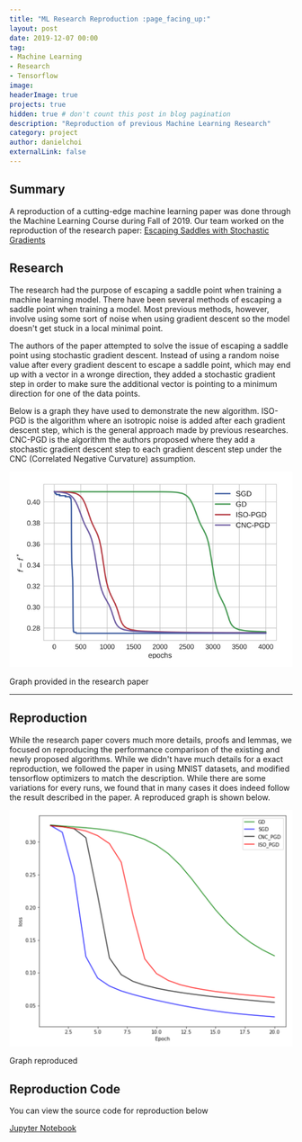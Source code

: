 ```yaml
---
title: "ML Research Reproduction :page_facing_up:"
layout: post
date: 2019-12-07 00:00
tag: 
- Machine Learning
- Research
- Tensorflow
image: 
headerImage: true
projects: true
hidden: true # don't count this post in blog pagination
description: "Reproduction of previous Machine Learning Research"
category: project
author: danielchoi
externalLink: false
---
```


## Summary

A reproduction of a cutting-edge machine learning paper was done through the Machine Learning Course during Fall of 2019. Our team worked on the reproduction of the research paper: [Escaping Saddles with Stochastic Gradients](http://proceedings.mlr.press/v80/daneshmand18a.html)

## Research

The research had the purpose of escaping a saddle point when training a machine learning model. There have been several methods of escaping a saddle point when training a model. Most previous methods, however, involve using some sort of noise when using gradient descent so the model doesn't get stuck in a local minimal point.

The authors of the paper attempted to solve the issue of escaping a saddle point using stochastic gradient descent. Instead of using a random noise value after every gradient descent to escape a saddle point, which may end up with a vector in a wronge direction, they added a stochastic gradient step in order to make sure the additional vector is pointing to a minimum direction for one of the data points. 

Below is a graph they have used to demonstrate the new algorithm. ISO-PGD is the algorithm where an isotropic noise is added after each gradient descent step, which is the general approach made by previous researches. CNC-PGD is the algorithm the authors proposed where they add a stochastic gradient descent step to each gradient descent step under the CNC (Correlated Negative Curvature) assumption.

![Markdown Image][1]
<figcaption class="caption">Graph provided in the research paper</figcaption>

---

## Reproduction

While the research paper covers much more details, proofs and lemmas, we focused on reproducing the performance comparison of the existing and newly proposed algorithms. While we didn't have much details for a exact reproduction, we followed the paper in using MNIST datasets, and modified tensorflow optimizers to match the description. While there are some variations for every runs, we found that in many cases it does indeed follow the result described in the paper. A reproduced graph is shown below.

![Markdown Image][2]
<figcaption class="caption">Graph reproduced</figcaption>


## Reproduction Code

You can view the source code for reproduction below

[Jupyter Notebook](https://drive.google.com/file/d/1mso5-k7VRLqeODa1-Uc3YzsKbHaKNqHF/view?usp=sharing)

[1]:/assets/images/projects/ml_research/1.png
[2]:/assets/images/projects/ml_research/2.png
